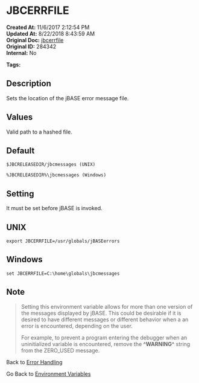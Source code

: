 # JBCERRFILE

**Created At:** 11/6/2017 2:12:54 PM  
**Updated At:** 8/22/2018 8:43:59 AM  
**Original Doc:** [jbcerrfile](https://docs.jbase.com/41717-environment-variables/jbcerrfile)  
**Original ID:** 284342  
**Internal:** No  

**Tags:**
<badge text='environment variables' vertical='middle' />
<badge text='directories' vertical='middle' />
<badge text='error handling' vertical='middle' />

## Description

Sets the location of the jBASE error message file.

## Values

Valid path to a hashed file.

## Default

```
$JBCRELEASEDIR/jbcmessages (UNIX)
```

```
%JBCRELEASEDIR%\jbcmessages (Windows)
```

## Setting

It must be set before jBASE is invoked.

## UNIX

```
export JBCERRFILE=/usr/globals/jBASEerrors
```

## Windows

```
set JBCERRFILE=C:\home\globals\jbcmessages
```

## Note

> Setting this environment variable allows for more than one version of the messages displayed by jBASE. This could be desirable if it is desired to have different messages or different behavior when a an error is encountered, depending on the user.
>
> For example, to prevent a program entering the debugger when an uninitialized variable is encountered, remove the **^WARNING^** string from the ZERO\_USED message.

Back to [Error Handling](./../../jbase-basic-%28jbc%29/jbc-error-handling)

Go Back to [Environment Variables](./../README.md)
